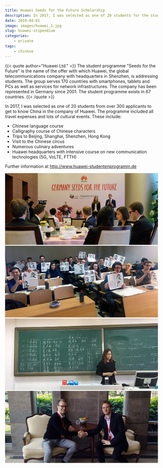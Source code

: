 ```yaml
---
title: Huawei Seeds for the Future Scholarship
description: In 2017, I was selected as one of 20 students for the student programme "Seeds for the Future", which is awarded to students by Huawei.
date: 2019-04-01
image: images/huawei_1.jpg
slug: huawei-stipendium
categories:
    - private
tags:
    - chinese
---
```


{{< quote author="Huawei Ltd." >}}
The student programme "Seeds for the Future" is the name of the offer with which Huawei, the global telecommunications company with headquarters in Shenzhen, is addressing students. The group serves 170 countries with smartphones, tablets and PCs as well as services for network infrastructures. The company has been represented in Germany since 2001. The student programme exists in 67 countries.
{{< /quote >}}

In 2017, I was selected as one of 20 students from over 300 applicants to get to know China in the company of Huawei. The programme included all travel expenses and lots of cultural events. These include:

- Chinese language course
- Calligraphy course of Chinese characters
- Trips to Beijing, Shanghai, Shenzhen, Hong Kong
- Visit to the Chinese circus
- Numerous culinary adventures
- Huawei headquarters with intensive course on new communication technologies (5G, VoLTE, FTTH)

Further information at http://www.huawei-studentenprogramm.de


![](images/huawei_1.jpg)
![](images/huawei_2.jpg)
![](images/huawei_3.jpg)
![](images/huawei_4.jpg)